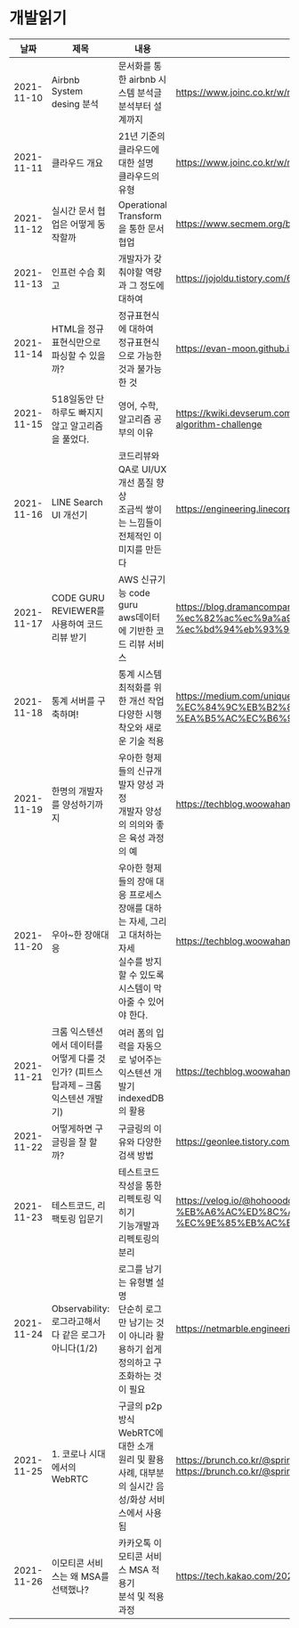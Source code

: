 # 개발읽기

|날짜|제목|내용|주소|
|------|------|---|---|
|2021-11-10|Airbnb System desing 분석|문서화를 통한 airbnb 시스템 분석글<br/>분석부터 설계까지|https://www.joinc.co.kr/w/man/12/airbnbDesign|
|2021-11-11|클라우드 개요|21년 기준의 클라우드에 대한 설명<br/>클라우드의 유형|https://www.joinc.co.kr/w/man/12/aws/cloudconcepts|
|2021-11-12|실시간 문서 협업은 어떻게 동작할까|Operational Transform을 통한 문서 협업 |https://www.secmem.org/blog/2019/01/09/operational-transform/|
|2021-11-13|인프런 수습 회고|개발자가 갖춰야할 역량과 그 정도에 대하여|https://jojoldu.tistory.com/612https://jojoldu.tistory.com/612|
|2021-11-14|HTML을 정규 표현식만으로 파싱할 수 있을까?|정규표현식에 대하여<br/>정규표현식으로 가능한 것과 불가능한 것|https://evan-moon.github.io/2021/05/07/why-regexp-called-regexp/|
|2021-11-15|518일동안 단 하루도 빠지지 않고 알고리즘을 풀었다.|영어, 수학, 알고리즘 공부의 이유|https://kwiki.devserum.com/ko/articles/tech-articles/2021-05-31-518-consecutive-days-algorithm-challenge|
|2021-11-16|LINE Search UI 개선기|코드리뷰와 QA로 UI/UX 개선 품질 향상<br/>조금씩 쌓이는 느낌들이 전체적인 이미지를 만든다|https://engineering.linecorp.com/ko/blog/improve-line-search-ui/|
|2021-11-17|CODE GURU REVIEWER를 사용하여 코드리뷰 받기|AWS 신규기능 code guru<br/>aws데이터에 기반한 코드 리뷰 서비스|https://blog.dramancompany.com/2021/11/code-guru-reviewer%eb%a5%bc-%ec%82%ac%ec%9a%a9%ed%95%98%ec%97%ac-%ec%bd%94%eb%93%9c%eb%a6%ac%eb%b7%b0-%eb%b0%9b%ea%b8%b0/|
|2021-11-18|통계 서버를 구축하며!|통계 시스템 최적화를 위한 개선 작업<br/>다양한 시행 착오와 새로운 기술 적용|https://medium.com/uniquegood/%ED%86%B5%EA%B3%84-%EC%84%9C%EB%B2%84%EB%A5%BC-%EA%B5%AC%EC%B6%95%ED%95%98%EB%A9%B0-c071c6d4f945|
|2021-11-19|한명의 개발자를 양성하기까지|우아한 형제들의 신규개발자 양성 과정<br/>개발자 양성의 의의와 좋은 육성 과정의 예|https://techblog.woowahan.com/5977/|
|2021-11-20|우아~한 장애대응|우아한 형제들의 장애 대응 프로세스<br/>장애를 대하는 자세, 그리고 대처하는 자세<br/>실수를 방지할 수 있도록 시스템이 막아줄 수 있어야 한다.|https://techblog.woowahan.com/4886/|
|2021-11-21|크롬 익스텐션에서 데이터를 어떻게 다룰 것인가? (피트스탑과제 – 크롬 익스텐션 개발기)|여러 폼의 입력을 자동으로 넣어주는 익스텐션 개발기<br/>indexedDB의 활용 |https://techblog.woowahan.com/5900/|
|2021-11-22|어떻게하면 구글링을 잘 할까?|구글링의 이유와 다양한 검색 방법|https://geonlee.tistory.com/252|
|2021-11-23|테스트코드, 리팩토링 입문기|테스트코드 작성을 통한 리펙토링 익히기<br/>기능개발과 리펙토링의 분리|https://velog.io/@hohooodo/%ED%85%8C%EC%8A%A4%ED%8A%B8%EC%BD%94%EB%93%9C-%EB%A6%AC%ED%8C%A9%ED%86%A0%EB%A7%81-%EC%9E%85%EB%AC%B8%EA%B8%B0|
|2021-11-24|Observability: 로그라고해서 다 같은 로그가 아니다(1/2)|로그를 남기는 유형별 설명<br/>단순히 로그만 남기는 것이 아니라 활용하기 쉽게 정의하고 구조화하는 것이 필요|https://netmarble.engineering/observability-logging-a/|
|2021-11-25|1. 코로나 시대에서의 WebRTC|구글의 p2p 방식 WebRTC에 대한 소개<br/>원리 및 활용 사례, 대부분의 실시간 음성/화상 서비스에서 사용됨|https://brunch.co.kr/@springboot/639<br/>https://brunch.co.kr/@springboot/640|
|2021-11-26|이모티콘 서비스는 왜 MSA를 선택했나?|카카오톡 이모티콘 서비스 MSA 적용기<br/>분석 및 적용 과정|https://tech.kakao.com/2021/09/14/msa/|

